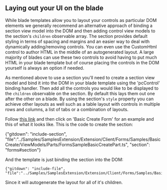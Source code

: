 <properties title="" pageTitle="Forms sections" description="" authors="andrewbi" />

## Laying out your UI on the blade

While blade templates allow you to layout your controls as particular DOM elements we generally recommend an alternative approach
of binding a section view model into the DOM and then adding control view models to the section's `children` observable array.
The section provides default styling in terms of spacing and margins and an easier way to deal with dynamically adding/removing controls.
You can even use the CustomHtml control to author HTML in the middle of an autogenerated layout. A large majority of blades can use these
two controls to avoid having to put much HTML in your blade template but of course placing the controls in the DOM yourself is always
an option if needed.

As mentioned above to use a section you'll need to create a section view model and bind it into the DOM in your blade template using the 
'pcControl' binding handler. Then add all the controls you would like to be displayed to the `children` observable on the section. 
By default this lays them out one after the other on a blade. By using the section's `style` property you can achieve other layouts 
as well such as a table layout with controls in multiple rows and columns, a list of tabs or a combination of layouts.

Follow [this link](http://aka.ms/portalfx/samples#blade/SamplesExtension/SDKMenuBlade/formsallup) and then click on 'Basic Create Form' for an example and this of what it looks like.
This is the code to create the section:

{"gitdown": "include-section", "file":"../Samples/SamplesExtension/Extension/Client/Forms/Samples/BasicCreate/ViewModels/Parts/FormsSampleBasicCreatePart.ts", "section": "forms#section"}

And the template is just binding the section into the DOM:

```
{"gitdown": "include-file", "file":"../Samples/SamplesExtension/Extension/Client/Forms/Samples/BasicCreate/Templates/FormSampleBasicCreate.html"}
```

Since it will autogenerate the layout for all of it's children.


[FormSection]: ../media/portalfx-forms-sections/forms-sections.png
